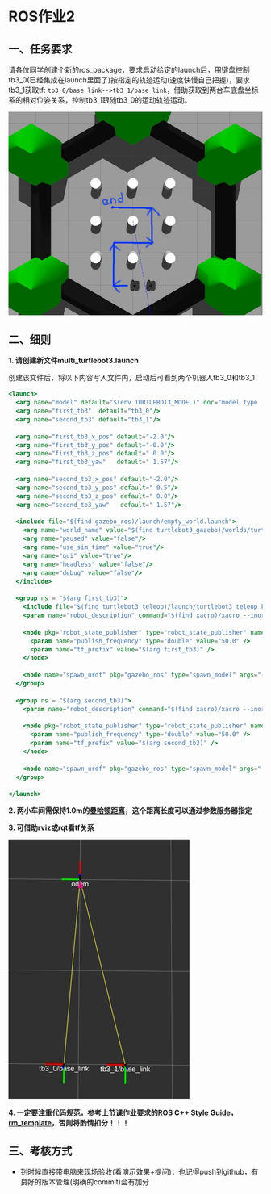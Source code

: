 # ROS作业2

## **一、任务要求**

请各位同学创建个新的ros_package，要求启动给定的launch后，用键盘控制tb3_0(已经集成在launch里面了)按指定的轨迹运动(速度快慢自己把握)，要求tb3_1获取tf: `tb3_0/base_link-->tb3_1/base_link`，借助获取到两台车底盘坐标系的相对位姿关系，控制tb3_1跟随tb3_0的运动轨迹运动。

![show.jpg](../assets/show.jpg)

## **二、细则**

**1. 请创建新文件multi_turtlebot3.launch**

创建该文件后，将以下内容写入文件内，启动后可看到两个机器人tb3_0和tb3_1

```jsx
<launch>
  <arg name="model" default="$(env TURTLEBOT3_MODEL)" doc="model type [burger, waffle, waffle_pi]"/>
  <arg name="first_tb3"  default="tb3_0"/>
  <arg name="second_tb3" default="tb3_1"/>

  <arg name="first_tb3_x_pos" default="-2.0"/>
  <arg name="first_tb3_y_pos" default="-0.0"/>
  <arg name="first_tb3_z_pos" default=" 0.0"/>
  <arg name="first_tb3_yaw"   default=" 1.57"/>

  <arg name="second_tb3_x_pos" default="-2.0"/>
  <arg name="second_tb3_y_pos" default="-0.5"/>
  <arg name="second_tb3_z_pos" default=" 0.0"/>
  <arg name="second_tb3_yaw"   default=" 1.57"/>

  <include file="$(find gazebo_ros)/launch/empty_world.launch">
    <arg name="world_name" value="$(find turtlebot3_gazebo)/worlds/turtlebot3_world.world"/>
    <arg name="paused" value="false"/>
    <arg name="use_sim_time" value="true"/>
    <arg name="gui" value="true"/>
    <arg name="headless" value="false"/>
    <arg name="debug" value="false"/>
  </include>  

  <group ns = "$(arg first_tb3)">
    <include file="$(find turtlebot3_teleop)/launch/turtlebot3_teleop_key.launch"/>
    <param name="robot_description" command="$(find xacro)/xacro --inorder $(find turtlebot3_description)/urdf/turtlebot3_$(arg model).urdf.xacro" />

    <node pkg="robot_state_publisher" type="robot_state_publisher" name="robot_state_publisher" output="screen">
      <param name="publish_frequency" type="double" value="50.0" />
      <param name="tf_prefix" value="$(arg first_tb3)" />
    </node>
    
    <node name="spawn_urdf" pkg="gazebo_ros" type="spawn_model" args="-urdf -model $(arg first_tb3) -x $(arg first_tb3_x_pos) -y $(arg first_tb3_y_pos) -z $(arg first_tb3_z_pos) -Y $(arg first_tb3_yaw) -param robot_description" />
  </group>

  <group ns = "$(arg second_tb3)">
    <param name="robot_description" command="$(find xacro)/xacro --inorder $(find turtlebot3_description)/urdf/turtlebot3_$(arg model).urdf.xacro" />

    <node pkg="robot_state_publisher" type="robot_state_publisher" name="robot_state_publisher" output="screen">
      <param name="publish_frequency" type="double" value="50.0" />
      <param name="tf_prefix" value="$(arg second_tb3)" />
    </node>

    <node name="spawn_urdf" pkg="gazebo_ros" type="spawn_model" args="-urdf -model $(arg second_tb3) -x $(arg second_tb3_x_pos) -y $(arg second_tb3_y_pos) -z $(arg second_tb3_z_pos) -Y $(arg second_tb3_yaw) -param robot_description" />
  </group>

</launch>
```

**2. 两小车间需保持1.0m的[曼哈顿距离](https://en.wikipedia.org/wiki/Taxicab_geometry)，这个距离长度可以通过参数服务器指定**

**3. 可借助rviz或rqt看tf关系**

![rviz.jpg](../assets/rviz.jpg)

**4. 一定要注重代码规范，参考上节课作业要求的[ROS C++ Style Guide](http://wiki.ros.org/CppStyleGuide)，[rm_template](https://github.com/gdut-dynamic-x/rm_template)，否则将酌情扣分！！！**

## **三、考核方式**

- 到时候直接带电脑来现场验收(看演示效果+提问)，也记得push到github，有良好的版本管理(明确的commit)会有加分
